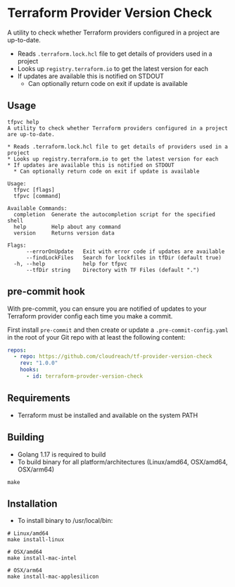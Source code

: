 # Terraform Provider Version Check

A utility to check whether Terraform providers configured in a project are up-to-date.

* Reads `.terraform.lock.hcl` file to get details of providers used in a project
* Looks up `registry.terraform.io` to get the latest version for each
* If updates are available this is notified on STDOUT
  * Can optionally return code on exit if update is available

## Usage

```shell
tfpvc help
A utility to check whether Terraform providers configured in a project are up-to-date.

* Reads .terraform.lock.hcl file to get details of providers used in a project
* Looks up registry.terraform.io to get the latest version for each
* If updates are available this is notified on STDOUT
  * Can optionally return code on exit if update is available

Usage:
  tfpvc [flags]
  tfpvc [command]

Available Commands:
  completion  Generate the autocompletion script for the specified shell
  help        Help about any command
  version     Returns version data

Flags:
      --errorOnUpdate   Exit with error code if updates are available
      --findLockFiles   Search for lockfiles in tfDir (default true)
  -h, --help            help for tfpvc
      --tfDir string    Directory with TF Files (default ".")

```

## pre-commit hook
With pre-commit, you can ensure you are notified of updates to your Terraform provider config each time you make a commit.

First install `pre-commit` and then create or update a `.pre-commit-config.yaml` in the root of your Git repo with at least the following content:

```yaml
repos:
  - repo: https://github.com/cloudreach/tf-provider-version-check
    rev: "1.0.0"
    hooks:
      - id: terraform-provder-version-check
```
## Requirements
* Terraform must be installed and available on the system PATH

## Building
* Golang 1.17 is required to build
* To build binary for all platform/architectures (Linux/amd64, OSX/amd64, OSX/arm64)
```shell
make
```

## Installation
* To install binary to /usr/local/bin:

```shell
# Linux/amd64
make install-linux

# OSX/amd64
make install-mac-intel

# OSX/arm64
make install-mac-applesilicon
```
